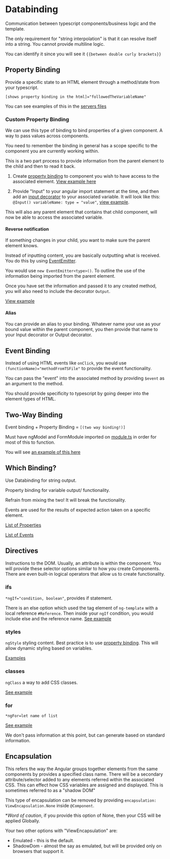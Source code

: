 # Databinding 

Communication between typescript components/business logic and the template.

The only requirement for "string interpolation" is that it can resolve itself into a string. You cannot provide multiline logic.

You can identify it since you will see it `{{between double curly brackets}}`

## Property Binding

Provide a specific state to an HTML element through a method/state from your typescript.

`[shows property binding in the html]="followedTheVariableName"`

You can see examples of this in the [servers files](./my-first-app/src/app/servers/)

### Custom Property Binding

We can use this type of binding to bind properties of a given component. A way to pass values across components.

You need to remember the binding in general has a scope specific to the component you are currently working within.

This is a two part process to provide information from the parent element to the child and then to read it back.

1. Create [property binding](#property-binding) to component you wish to have access to the associated element. [View example here](./src/app/app.component.html)

2. Provide "Input" to your angular import statement at the time, and then add an [input decorator](../README.md/#decorators) to your associated variable. It will look like this: `@Input() variableName: type = "value"`, [view example](./src/app/server-element/server-element.component.html).

This will also any parent element that contains that child component, will now be able to access the associated variable.

#### Reverse notification

If something changes in your child, you want to make sure the parent element knows.

Instead of inputting content, you are basically outputting what is received. You do this by using [EventEmitter](https://angular.io/api/core/EventEmitter).

You would use `new EventEmitter<type>()`. To outline the use of the information being imported from the parent element.

Once you have set the information and passed it to any created method, you will also need to include the decorator `Output`.

[View example](./src/app/cockpit/cockpit.component.ts)

#### Alias

You can provide an alias to your binding. Whatever name your use as your bound value within the parent component, you then provide that name to your Input decorator or Output decorator.

## Event Binding

Instead of using HTML events like `onClick`, you would use `(functionName)="methodFromTSFile"` to provide the event functionality.

You can pass the "event" into the associated method by providing `$event` as an argument to the method.

You should provide specificity to typescript by going deeper into the element types of HTML.

## Two-Way Binding

Event binding + Property Binding = `[(two way binding!)]`

Must have ngModel and FormModule imported on [module.ts](./my-first-app/src/app/app.module.ts) in order for most of this to function.

You will see [an example of this here](./my-first-app/src/app/servers/servers.component.html)

## Which Binding?

Use Databinding for string output.

Property binding for variable output/ functionality.

Refrain from mixing the two! It will break the functionality.

Events are used for the results of expected action taken on a specific element.

[List of Properties](https://developer.mozilla.org/en-US/docs/Web/API/Element)

[List of Events](https://developer.mozilla.org/en-US/docs/Web/Events)

## Directives

Instructions to the DOM. Usually, an attribute is within the component. You will provide these selector options similar to how you create Components. There are even built-in logical operators that allow us to create functionality.

### ifs

`*ngIf="condition, boolean"`, provides if statement.

There is an else option which used the tag element of `ng-template` with a local reference `#Reference`. Then inside your `ngIf` condition, you would include else and the reference name. [See example](./my-first-app/src/app/servers/servers.component.html)

### styles

`ngStyle` styling content. Best practice is to use [property binding](#property-binding). This will allow dynamic styling based on variables.

[Examples](./my-first-app/src/app/server/server.component.html)

### classes

`ngClass` a way to add CSS classes.

[See example](./my-first-app/src/app/server/server.component.html)

### for

`*ngFor=let name of list`

[See example](./my-first-app/src/app/servers/servers.component.html)

We don't pass information at this point, but can generate based on standard information.

## Encapsulation

This refers the way the Angular groups together elements from the same components by provides a specified class name. There will be a secondary attribute/selector added to any elements referred within the associated CSS. This can effect how CSS variables are assigned and displayed. This is sometimes referred to as a "shadow DOM"

This type of encapsulation can be removed by providing `encapsulation: ViewEncapsulation.None` inside `@Component`.

**Word of caution*, if you provide this option of None, then your CSS will be applied Globally.

Your two other options with "ViewEncapsulation" are:

- Emulated - this is the default. 
- ShadowDom - almost the say as emulated, but will be provided only on browsers that support it.
